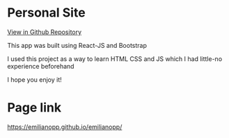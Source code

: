 # Personal Site

[View in Github Repository](https://github.com/Emilianopp/emilianopp)

This app was built using React-JS and Bootstrap 

I used this project as a way to learn HTML CSS and JS which I had little-no experience beforehand 

I hope you enjoy it!

# Page link
https://emilianopp.github.io/emilianopp/

